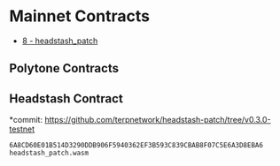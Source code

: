 # Mainnet Contracts

- [8 - headstash_patch](6A8CD60E01B514D3290DDB906F5940362EF3B593C839CBAB8F07C5E6A3D8EBA6)

## Polytone Contracts

## Headstash Contract
*commit: https://github.com/terpnetwork/headstash-patch/tree/v0.3.0-testnet
```
6A8CD60E01B514D3290DDB906F5940362EF3B593C839CBAB8F07C5E6A3D8EBA6  headstash_patch.wasm
```


